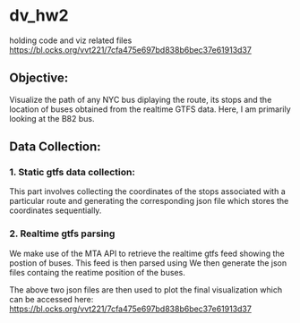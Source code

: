 # dv_hw2
holding code and viz related files
https://bl.ocks.org/vvt221/7cfa475e697bd838b6bec37e61913d37

## Objective:
Visualize the path of any NYC bus diplaying the route, its stops and the location of buses obtained from the realtime GTFS data.
Here, I am primarily looking at the B82 bus.

## Data Collection:

### 1. Static gtfs data collection:
This part involves collecting the coordinates of the stops associated with a particular route and generating the corresponding json file which stores the coordinates sequentially.

### 2. Realtime gtfs parsing
We make use of the MTA API to retrieve the realtime gtfs feed showing the postion of buses. This feed is then parsed using 
We then generate the json files containg the reatime position of the buses.


The above two json files are then used to plot the final visualization which can be accessed here:
https://bl.ocks.org/vvt221/7cfa475e697bd838b6bec37e61913d37




